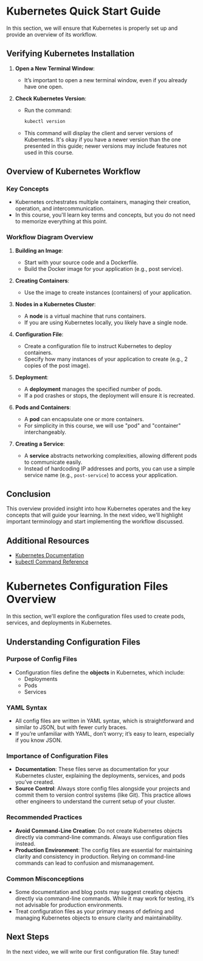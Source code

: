 # Kubernetes Quick Start Guide

In this section, we will ensure that Kubernetes is properly set up and provide an overview of its workflow.

## Verifying Kubernetes Installation

1. **Open a New Terminal Window**:
   - It’s important to open a new terminal window, even if you already have one open.

2. **Check Kubernetes Version**:
   - Run the command: 
     ```bash
     kubectl version
     ```
   - This command will display the client and server versions of Kubernetes. It's okay if you have a newer version than the one presented in this guide; newer versions may include features not used in this course.

## Overview of Kubernetes Workflow

### Key Concepts
- Kubernetes orchestrates multiple containers, managing their creation, operation, and intercommunication.
- In this course, you'll learn key terms and concepts, but you do not need to memorize everything at this point.

### Workflow Diagram Overview
1. **Building an Image**:
   - Start with your source code and a Dockerfile.
   - Build the Docker image for your application (e.g., post service).

2. **Creating Containers**:
   - Use the image to create instances (containers) of your application.

3. **Nodes in a Kubernetes Cluster**:
   - A **node** is a virtual machine that runs containers.
   - If you are using Kubernetes locally, you likely have a single node.

4. **Configuration File**:
   - Create a configuration file to instruct Kubernetes to deploy containers.
   - Specify how many instances of your application to create (e.g., 2 copies of the post image).

5. **Deployment**:
   - A **deployment** manages the specified number of pods. 
   - If a pod crashes or stops, the deployment will ensure it is recreated.

6. **Pods and Containers**:
   - A **pod** can encapsulate one or more containers.
   - For simplicity in this course, we will use "pod" and "container" interchangeably.

7. **Creating a Service**:
   - A **service** abstracts networking complexities, allowing different pods to communicate easily.
   - Instead of hardcoding IP addresses and ports, you can use a simple service name (e.g., `post-service`) to access your application.

## Conclusion
This overview provided insight into how Kubernetes operates and the key concepts that will guide your learning. In the next video, we'll highlight important terminology and start implementing the workflow discussed.

## Additional Resources
- [Kubernetes Documentation](https://kubernetes.io/docs/home/)
- [kubectl Command Reference](https://kubernetes.io/docs/reference/kubectl/overview/)

# Kubernetes Configuration Files Overview

In this section, we'll explore the configuration files used to create pods, services, and deployments in Kubernetes. 

## Understanding Configuration Files

### Purpose of Config Files
- Configuration files define the **objects** in Kubernetes, which include:
  - Deployments
  - Pods
  - Services

### YAML Syntax
- All config files are written in YAML syntax, which is straightforward and similar to JSON, but with fewer curly braces.
- If you’re unfamiliar with YAML, don’t worry; it’s easy to learn, especially if you know JSON.

### Importance of Configuration Files
- **Documentation**: These files serve as documentation for your Kubernetes cluster, explaining the deployments, services, and pods you’ve created.
- **Source Control**: Always store config files alongside your projects and commit them to version control systems (like Git). This practice allows other engineers to understand the current setup of your cluster.

### Recommended Practices
- **Avoid Command-Line Creation**: Do not create Kubernetes objects directly via command-line commands. Always use configuration files instead.
- **Production Environment**: The config files are essential for maintaining clarity and consistency in production. Relying on command-line commands can lead to confusion and mismanagement.

### Common Misconceptions
- Some documentation and blog posts may suggest creating objects directly via command-line commands. While it may work for testing, it’s not advisable for production environments. 
- Treat configuration files as your primary means of defining and managing Kubernetes objects to ensure clarity and maintainability.

## Next Steps
In the next video, we will write our first configuration file. Stay tuned!
